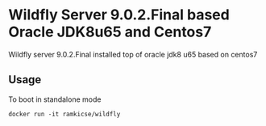 # Wildfly Server 9.0.2.Final based Oracle JDK8u65 and Centos7

Wildfly server 9.0.2.Final installed top of oracle jdk8 u65 based on centos7

## Usage

To boot in standalone mode

    docker run -it ramkicse/wildfly
